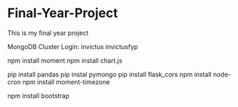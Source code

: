 # Final-Year-Project
This is my final year project

MongoDB Cluster Login:
invictus
invictusfyp

npm install moment
npm install chart.js


pip install pandas
pip instal pymongo
pip install flask_cors
npm install node-cron
npm install moment-timezone

npm install bootstrap


